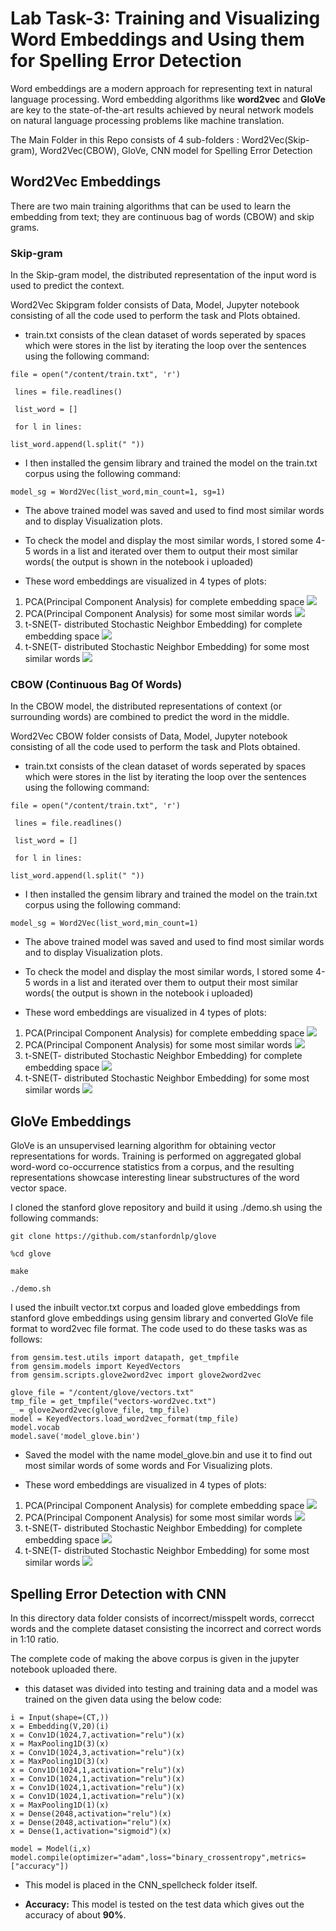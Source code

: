 # Lab Task-3: Training and Visualizing Word Embeddings and Using them for Spelling Error Detection

Word embeddings are a modern approach for representing text in natural language processing.
Word embedding algorithms like **word2vec** and **GloVe** are key to the state-of-the-art results achieved by neural network models on natural language processing problems like machine translation.

The Main Folder in this Repo consists of 4 sub-folders : Word2Vec(Skip-gram), Word2Vec(CBOW), GloVe, CNN model for Spelling Error Detection 

## Word2Vec Embeddings

There are two main training algorithms that can be used to learn the embedding from text; they are continuous bag of words (CBOW) and skip grams.

### Skip-gram 

In the Skip-gram model, the distributed representation of the input word is used to predict the context.

Word2Vec Skipgram folder consists of Data, Model, Jupyter notebook consisting of all the code used to perform the task and Plots obtained.

- train.txt consists of the clean dataset of words seperated by spaces which were stores in the list by iterating the loop over the sentences using the following command:

` file = open("/content/train.txt", 'r') `

` lines = file.readlines()`

` list_word = []`

` for l in lines:`

`list_word.append(l.split(" ")) `
      
- I then installed the gensim library and trained the model on the train.txt corpus using the following command:

` model_sg = Word2Vec(list_word,min_count=1, sg=1) ` 

- The above trained model was saved and used to find most similar words and to display Visualization plots.

- To check the model and display the most similar words, I stored some 4-5 words in a list and iterated over them to output their most similar words( the output is shown in the notebook i uploaded)

- These word embeddings are visualized in 4 types of plots:

1. PCA(Principal Component Analysis) for complete embedding space
![](/19074010-Kenny-Patel/Word2Vec_SG/Plots/pca_sg.png)
2. PCA(Principal Component Analysis) for some most similar words
![](/19074010-Kenny-Patel/Word2Vec_SG/Plots/pca_mostsimilar_sg.png)
3. t-SNE(T- distributed Stochastic Neighbor Embedding) for complete embedding space
![](/19074010-Kenny-Patel/Word2Vec_SG/Plots/tsne_sg.png)
4. t-SNE(T- distributed Stochastic Neighbor Embedding) for some most similar words
![](/19074010-Kenny-Patel/Word2Vec_SG/Plots/tsne_mostsimilar_sg.png)


### CBOW (Continuous Bag Of Words)

In the CBOW model, the distributed representations of context (or surrounding words) are combined to predict the word in the middle.

Word2Vec CBOW folder consists of Data, Model, Jupyter notebook consisting of all the code used to perform the task and Plots obtained.

- train.txt consists of the clean dataset of words seperated by spaces which were stores in the list by iterating the loop over the sentences using the following command:

` file = open("/content/train.txt", 'r') `

` lines = file.readlines()`

` list_word = []`

` for l in lines:`

`list_word.append(l.split(" ")) `
      
- I then installed the gensim library and trained the model on the train.txt corpus using the following command:

` model_sg = Word2Vec(list_word,min_count=1) ` 

- The above trained model was saved and used to find most similar words and to display Visualization plots.

- To check the model and display the most similar words, I stored some 4-5 words in a list and iterated over them to output their most similar words( the output is shown in the notebook i uploaded)

- These word embeddings are visualized in 4 types of plots:

1. PCA(Principal Component Analysis) for complete embedding space
![](/19074010-Kenny-Patel/Word2Vec_CBOW/Plots/pca_cbow.png)
2. PCA(Principal Component Analysis) for some most similar words
![](/19074010-Kenny-Patel/Word2Vec_CBOW/Plots/pca_msw_cbow.png)
3. t-SNE(T- distributed Stochastic Neighbor Embedding) for complete embedding space
![](/19074010-Kenny-Patel/Word2Vec_CBOW/Plots/tsne_cbow.png)
4. t-SNE(T- distributed Stochastic Neighbor Embedding) for some most similar words
![](/19074010-Kenny-Patel/Word2Vec_CBOW/Plots/tsne_msw_cbow.png)

## GloVe Embeddings

GloVe is an unsupervised learning algorithm for obtaining vector representations for words. Training is performed on aggregated global word-word co-occurrence statistics from a corpus, and the resulting representations showcase interesting linear substructures of the word vector space.

I cloned the stanford glove repository and build it using ./demo.sh using the following commands:

`git clone https://github.com/stanfordnlp/glove`

` %cd glove `

`make`

`./demo.sh`

I used the inbuilt vector.txt corpus and loaded glove embeddings from stanford glove embeddings using gensim library and converted GloVe file format to word2vec file format.
The code used to do these tasks was as follows:

 ```
from gensim.test.utils import datapath, get_tmpfile
from gensim.models import KeyedVectors
from gensim.scripts.glove2word2vec import glove2word2vec

glove_file = "/content/glove/vectors.txt"
tmp_file = get_tmpfile("vectors-word2vec.txt")
_ = glove2word2vec(glove_file, tmp_file)
model = KeyedVectors.load_word2vec_format(tmp_file)
model.vocab
model.save('model_glove.bin')

 ```
 - Saved the model with the name model_glove.bin and use it to find out most similar words of some words and For Visualizing plots.
 
 - These word embeddings are visualized in 4 types of plots:

1. PCA(Principal Component Analysis) for complete embedding space
![](/19074010-Kenny-Patel/GloVe_Embeddings/Plots/pca_glove.png)
2. PCA(Principal Component Analysis) for some most similar words
![](/19074010-Kenny-Patel/GloVe_Embeddings/Plots/pca_most_similar_glove.png)
3. t-SNE(T- distributed Stochastic Neighbor Embedding) for complete embedding space
![](/19074010-Kenny-Patel/GloVe_Embeddings/Plots/tsne_glove.png)
4. t-SNE(T- distributed Stochastic Neighbor Embedding) for some most similar words
![](/19074010-Kenny-Patel/GloVe_Embeddings/Plots/tsne_mostsimilar_glove.png)


## Spelling Error Detection with CNN

In this directory data folder consists of incorrect/misspelt words, correcct words and the complete dataset consisting the incorrect and correct words in 1:10 ratio.

The complete code of making the above corpus is given in the jupyter notebook uploaded there.

- this dataset was divided into testing and training data and a model was trained on the given data using the below code:

```
i = Input(shape=(CT,))
x = Embedding(V,20)(i)
x = Conv1D(1024,7,activation="relu")(x)
x = MaxPooling1D(3)(x)
x = Conv1D(1024,3,activation="relu")(x)
x = MaxPooling1D(3)(x)
x = Conv1D(1024,1,activation="relu")(x)
x = Conv1D(1024,1,activation="relu")(x)
x = Conv1D(1024,1,activation="relu")(x)
x = Conv1D(1024,1,activation="relu")(x)
x = MaxPooling1D(1)(x)
x = Dense(2048,activation="relu")(x)
x = Dense(2048,activation="relu")(x)
x = Dense(1,activation="sigmoid")(x)

model = Model(i,x)
model.compile(optimizer="adam",loss="binary_crossentropy",metrics=["accuracy"])

```

- This model is placed in the CNN_spellcheck folder itself. 

- **Accuracy:**  This model is tested on the test data which gives out the accuracy of about **90%**.
